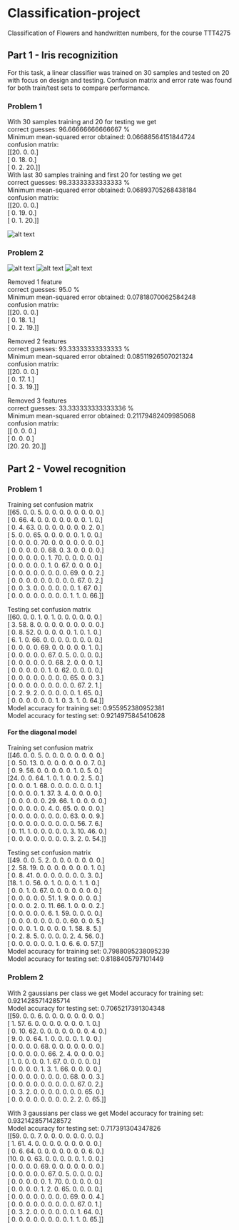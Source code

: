 # Classification-project
Classification of Flowers and handwritten numbers, for the course TTT4275


## Part 1 - Iris recognizition
For this task, a linear classifier was trained on 30 samples and tested on 20 with focus on design and testing.
Confusion matrix and error rate was found for both train/test sets to compare performance.

### Problem 1
With 30 samples training and 20 for testing we get   
correct guesses:  96.66666666666667 %  
Minimum mean-squared error obtained:  0.06688564151844724  
confusion matrix:  
 [[20.  0.  0.]  
 [ 0. 18.  0.]  
 [ 0.  2. 20.]]  
With last 30 samples training and first 20 for testing we get  
correct guesses:  98.33333333333333 %  
Minimum mean-squared error obtained:  0.06893705268438184  
confusion matrix:  
 [[20.  0.  0.]  
 [ 0. 19.  0.]  
 [ 0.  1. 20.]]  


![alt text](https://raw.githubusercontent.com/mariusud/Classification-project/master/figures/mse_values.png)
### Problem 2
![alt text](https://raw.githubusercontent.com/mariusud/Classification-project/master/figures/histogram1.png)
![alt text](https://raw.githubusercontent.com/mariusud/Classification-project/master/figures/histogram2.png )
![alt text](https://raw.githubusercontent.com/mariusud/Classification-project/master/figures/histogram3.png )

Removed 1 feature  
correct guesses:  95.0 %  
Minimum mean-squared error obtained:  0.07818070062584248  
confusion matrix:    
 [[20.  0.  0.]  
 [ 0. 18.  1.]  
 [ 0.  2. 19.]]  

Removed 2 features  
correct guesses:  93.33333333333333 %  
Minimum mean-squared error obtained:  0.08511926507021324  
confusion matrix:  
 [[20.  0.  0.]  
 [ 0. 17.  1.]  
 [ 0.  3. 19.]]  

Removed 3 features  
correct guesses:  33.333333333333336 %  
Minimum mean-squared error obtained:  0.21179482409985068  
confusion matrix:  
 [[ 0.  0.  0.]  
 [ 0.  0.  0.]  
 [20. 20. 20.]]  



 ## Part 2 - Vowel recognition

### Problem 1

Training set confusion matrix   
[[65.  0.  0.  5.  0.  0.  0.  0.  0.  0.  0.  0.]   
 [ 0. 66.  4.  0.  0.  0.  0.  0.  0.  0.  1.  0.]   
 [ 0.  4. 63.  0.  0.  0.  0.  0.  0.  0.  2.  0.]   
 [ 5.  0.  0. 65.  0.  0.  0.  0.  0.  1.  0.  0.]   
 [ 0.  0.  0.  0. 70.  0.  0.  0.  0.  0.  0.  0.]   
 [ 0.  0.  0.  0.  0. 68.  0.  3.  0.  0.  0.  0.]   
 [ 0.  0.  0.  0.  0.  1. 70.  0.  0.  0.  0.  0.]   
 [ 0.  0.  0.  0.  0.  1.  0. 67.  0.  0.  0.  0.]   
 [ 0.  0.  0.  0.  0.  0.  0.  0. 69.  0.  0.  2.]   
 [ 0.  0.  0.  0.  0.  0.  0.  0.  0. 67.  0.  2.]   
 [ 0.  0.  3.  0.  0.  0.  0.  0.  0.  1. 67.  0.]   
 [ 0.  0.  0.  0.  0.  0.  0.  0.  1.  1.  0. 66.]]   
   
 Testing set confusion matrix   
[[60.  0.  0.  1.  0.  1.  0.  0.  0.  0.  0.  0.]   
 [ 3. 58.  8.  0.  0.  0.  0.  0.  0.  0.  0.  0.]   
 [ 0.  8. 52.  0.  0.  0.  0.  0.  1.  0.  1.  0.]   
 [ 6.  1.  0. 66.  0.  0.  0.  0.  0.  0.  0.  0.]   
 [ 0.  0.  0.  0. 69.  0.  0.  0.  0.  0.  1.  0.]   
 [ 0.  0.  0.  0.  0. 67.  0.  5.  0.  0.  0.  0.]   
 [ 0.  0.  0.  0.  0.  0. 68.  2.  0.  0.  0.  1.]   
 [ 0.  0.  0.  0.  0.  1.  0. 62.  0.  0.  0.  0.]   
 [ 0.  0.  0.  0.  0.  0.  0.  0. 65.  0.  0.  3.]   
 [ 0.  0.  0.  0.  0.  0.  0.  0.  0. 67.  2.  1.]   
 [ 0.  2.  9.  2.  0.  0.  0.  0.  0.  1. 65.  0.]   
 [ 0.  0.  0.  0.  0.  0.  1.  0.  3.  1.  0. 64.]]   
Model accuracy for training set:  0.955952380952381   
Model accuracy for testing set:  0.9214975845410628   

#### For the diagonal model

Training set confusion matrix   
[[46.  0.  0.  5.  0.  0.  0.  0.  0.  0.  0.  0.]   
 [ 0. 50. 13.  0.  0.  0.  0.  0.  0.  0.  7.  0.]   
 [ 0.  9. 56.  0.  0.  0.  0.  0.  1.  0.  5.  0.]   
 [24.  0.  0. 64.  1.  0.  1.  0.  0.  2.  5.  0.]   
 [ 0.  0.  0.  1. 68.  0.  0.  0.  0.  0.  0.  1.]   
 [ 0.  0.  0.  0.  1. 37.  3.  4.  0.  0.  0.  0.]   
 [ 0.  0.  0.  0.  0. 29. 66.  1.  0.  0.  0.  0.]   
 [ 0.  0.  0.  0.  0.  4.  0. 65.  0.  0.  0.  0.]   
 [ 0.  0.  0.  0.  0.  0.  0.  0. 63.  0.  0.  9.]   
 [ 0.  0.  0.  0.  0.  0.  0.  0.  0. 56.  7.  6.]   
 [ 0. 11.  1.  0.  0.  0.  0.  0.  3. 10. 46.  0.]   
 [ 0.  0.  0.  0.  0.  0.  0.  0.  3.  2.  0. 54.]]   

  Testing set confusion matrix   
[[49.  0.  0.  5.  2.  0.  0.  0.  0.  0.  0.  0.]   
 [ 2. 58. 19.  0.  0.  0.  0.  0.  0.  0.  1.  0.]   
 [ 0.  8. 41.  0.  0.  0.  0.  0.  0.  0.  3.  0.]   
 [18.  1.  0. 56.  0.  1.  0.  0.  0.  1.  1.  0.]   
 [ 0.  0.  1.  0. 67.  0.  0.  0.  0.  0.  0.  0.]   
 [ 0.  0.  0.  0.  0. 51.  1.  9.  0.  0.  0.  0.]   
 [ 0.  0.  0.  2.  0. 11. 66.  1.  0.  0.  0.  2.]   
 [ 0.  0.  0.  0.  0.  6.  1. 59.  0.  0.  0.  0.]   
 [ 0.  0.  0.  0.  0.  0.  0.  0. 60.  0.  0.  5.]   
 [ 0.  0.  0.  1.  0.  0.  0.  0.  1. 58.  8.  5.]   
 [ 0.  2.  8.  5.  0.  0.  0.  0.  2.  4. 56.  0.]   
 [ 0.  0.  0.  0.  0.  0.  1.  0.  6.  6.  0. 57.]]   
Model accuracy for training set:  0.7988095238095239   
Model accuracy for testing set:  0.8188405797101449   


 ### Problem 2
With 2 gaussians per class we get
 Model accuracy for training set:  0.9214285714285714   
Model accuracy for testing set:  0.7065217391304348  
[[59.  0.  0.  6.  0.  0.  0.  0.  0.  0.  0.  0.]    
 [ 1. 57.  6.  0.  0.  0.  0.  0.  0.  0.  1.  0.]   
 [ 0. 10. 62.  0.  0.  0.  0.  0.  0.  0.  4.  0.]  
 [ 9.  0.  0. 64.  1.  0.  0.  0.  0.  1.  0.  0.]  
 [ 0.  0.  0.  0. 68.  0.  0.  0.  0.  0.  0.  0.]  
 [ 0.  0.  0.  0.  0. 66.  2.  4.  0.  0.  0.  0.]   
 [ 1.  0.  0.  0.  0.  1. 67.  0.  0.  0.  0.  0.]   
 [ 0.  0.  0.  0.  1.  3.  1. 66.  0.  0.  0.  0.]   
 [ 0.  0.  0.  0.  0.  0.  0.  0. 68.  0.  0.  3.]   
 [ 0.  0.  0.  0.  0.  0.  0.  0.  0. 67.  0.  2.]   
 [ 0.  3.  2.  0.  0.  0.  0.  0.  0.  0. 65.  0.]   
 [ 0.  0.  0.  0.  0.  0.  0.  0.  2.  2.  0. 65.]]  

 With 3 gaussians per class we get 
Model accuracy for training set:  0.9321428571428572   
Model accuracy for testing set:  0.717391304347826   
[[59.  0.  0.  7.  0.  0.  0.  0.  0.  0.  0.  0.]   
 [ 1. 61.  4.  0.  0.  0.  0.  0.  0.  0.  0.  0.]   
 [ 0.  6. 64.  0.  0.  0.  0.  0.  0.  0.  6.  0.]   
 [10.  0.  0. 63.  0.  0.  0.  0.  0.  1.  0.  0.]   
 [ 0.  0.  0.  0. 69.  0.  0.  0.  0.  0.  0.  0.]   
 [ 0.  0.  0.  0.  0. 67.  0.  5.  0.  0.  0.  0.]   
 [ 0.  0.  0.  0.  0.  1. 70.  0.  0.  0.  0.  0.]   
 [ 0.  0.  0.  0.  1.  2.  0. 65.  0.  0.  0.  0.]   
 [ 0.  0.  0.  0.  0.  0.  0.  0. 69.  0.  0.  4.]   
 [ 0.  0.  0.  0.  0.  0.  0.  0.  0. 67.  0.  1.]   
 [ 0.  3.  2.  0.  0.  0.  0.  0.  0.  1. 64.  0.]   
 [ 0.  0.  0.  0.  0.  0.  0.  0.  1.  1.  0. 65.]]   
